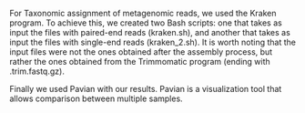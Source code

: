 For Taxonomic assignment of metagenomic reads, we used the Kraken program. To achieve this, we created two Bash scripts: one that takes as input the files with paired-end reads (kraken.sh), and another that takes as input the files with single-end reads (kraken_2.sh). It is worth noting that the input files were not the ones obtained after the assembly process, but rather the ones obtained from the Trimmomatic program (ending with .trim.fastq.gz).

Finally we used Pavian with our results. Pavian is a visualization tool that allows comparison between multiple samples.
